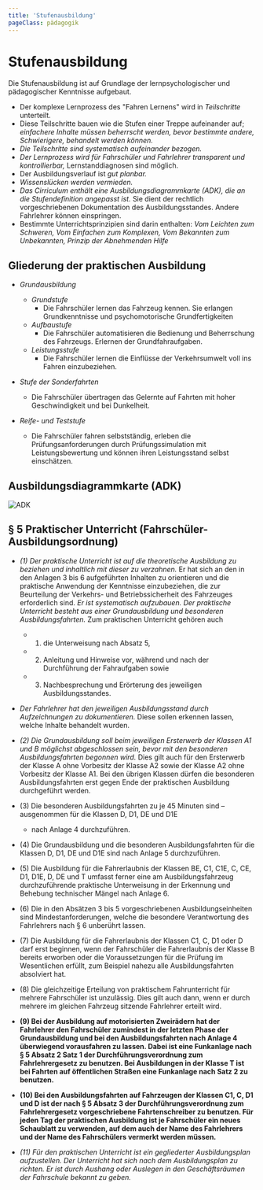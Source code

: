 ```yaml
---
title: 'Stufenausbildung'
pageClass: pädagogik
---
```


<infoBox>

# Stufenausbildung

Die Stufenausbildung ist auf Grundlage der lernpsychologischer und pädagogischer Kenntnisse aufgebaut.

- Der komplexe Lernprozess des "Fahren Lernens" wird in *Teilschritte* unterteilt.
- Diese Teilschritte bauen wie die Stufen einer Treppe aufeinander auf; *einfachere Inhalte müssen beherrscht werden, bevor bestimmte andere, Schwierigere, behandelt werden können.*
- *Die Teilschritte sind systematisch aufeinander bezogen.*
- *Der Lernprozess wird für Fahrschüler und Fahrlehrer transparent und kontrollierbar,* Lernstanddiagnosen sind möglich.
- Der Ausbildungsverlauf ist *gut planbar.*
- *Wissenslücken werden vermieden.*
- *Das Cirriculum enthält eine Ausbildungsdiagrammkarte (ADK), die an die Stufendefinition angepasst ist.* Sie dient der rechtlich vorgeschriebenen Dokumentation des Ausbildungsstandes. Andere Fahrlehrer können einspringen.
- Bestimmte Unterrichtsprinzipien sind darin enthalten:
	*Vom Leichten zum Schweren,* 
	*Vom Einfachen zum Komplexen,* 
	*Vom Bekannten zum Unbekannten,* 
	*Prinzip der Abnehmenden Hilfe*

</infoBox>

<newSection title="Gliederung der praktischen Ausbildung" addClass="law">

## Gliederung der praktischen Ausbildung

- *Grundausbildung*

	- *Grundstufe*
		- Die Fahrschüler lernen das Fahrzeug kennen. Sie erlangen Grundkenntnisse und psychomotorische Grundfertigkeiten
	- *Aufbaustufe*
		- Die Fahrschüler automatisieren die Bedienung und Beherrschung des Fahrzeugs. Erlernen der Grundfahraufgaben.
	- *Leistungsstufe*
		- Die Fahrschüler lernen die Einflüsse der Verkehrsumwelt voll ins Fahren einzubeziehen.

- *Stufe der Sonderfahrten*

	- Die Fahrschüler übertragen das Gelernte auf Fahrten mit hoher Geschwindigkeit und bei Dunkelheit.

- *Reife- und Teststufe*

	- Die Fahrschüler fahren selbstständig, erleben die Prüfungsanforderungen durch Prüfungssimulation mit Leistungsbewertung und können ihren Leistungsstand selbst einschätzen.

</newSection>

<newSection title="Ausbildungsdiagrammkarte (ADK)">

## Ausbildungsdiagrammkarte (ADK)

![ADK](/img/media/adk.jpg "ADK")

</newSection>

<newSection title="§ 5 Praktischer Unterricht (Fahrschüler-Ausbildungsordnung)" addClass="law">

## § 5 Praktischer Unterricht (Fahrschüler-Ausbildungsordnung)

- *(1) Der praktische Unterricht ist auf die theoretische Ausbildung zu beziehen und inhaltlich mit dieser zu
verzahnen.* Er hat sich an den in den Anlagen 3 bis 6 aufgeführten Inhalten zu orientieren und die praktische
Anwendung der Kenntnisse einzubeziehen, die zur Beurteilung der Verkehrs- und Betriebssicherheit des
Fahrzeuges erforderlich sind. *Er ist systematisch aufzubauen. Der praktische Unterricht besteht aus einer
Grundausbildung und besonderen Ausbildungsfahrten.* Zum praktischen Unterricht gehören auch

	- 1. die Unterweisung nach Absatz 5,
	- 2. Anleitung und Hinweise vor, während und nach der Durchführung der Fahraufgaben sowie
	- 3. Nachbesprechung und Erörterung des jeweiligen Ausbildungsstandes.

- *Der Fahrlehrer hat den jeweiligen Ausbildungsstand durch Aufzeichnungen zu dokumentieren.* Diese sollen
erkennen lassen, welche Inhalte behandelt wurden.

- *(2) Die Grundausbildung soll beim jeweiligen Ersterwerb der Klassen A1 und B möglichst abgeschlossen sein, bevor mit den besonderen Ausbildungsfahrten begonnen wird.* Dies gilt auch für den Ersterwerb der Klasse A ohne Vorbesitz der Klasse A2 sowie der Klasse A2 ohne Vorbesitz der Klasse A1. Bei den übrigen Klassen dürfen die besonderen Ausbildungsfahrten erst gegen Ende der praktischen Ausbildung durchgeführt werden.

- (3) Die besonderen Ausbildungsfahrten zu je 45 Minuten sind – ausgenommen für die Klassen D, D1, DE und D1E
	- nach Anlage 4 durchzuführen.

- (4) Die Grundausbildung und die besonderen Ausbildungsfahrten für die Klassen D, D1, DE und D1E sind nach
Anlage 5 durchzuführen.

- (5) Die Ausbildung für die Fahrerlaubnis der Klassen BE, C1, C1E, C, CE, D1, D1E, D, DE und T umfasst ferner eine
am Ausbildungsfahrzeug durchzuführende praktische Unterweisung in der Erkennung und Behebung technischer
Mängel nach Anlage 6.

- (6) Die in den Absätzen 3 bis 5 vorgeschriebenen Ausbildungseinheiten sind Mindestanforderungen, welche die
besondere Verantwortung des Fahrlehrers nach § 6 unberührt lassen.

- (7) Die Ausbildung für die Fahrerlaubnis der Klassen C1, C, D1 oder D darf erst beginnen, wenn der Fahrschüler
die Fahrerlaubnis der Klasse B bereits erworben oder die Voraussetzungen für die Prüfung im Wesentlichen
erfüllt, zum Beispiel nahezu alle Ausbildungsfahrten absolviert hat.

- (8) Die gleichzeitige Erteilung von praktischem Fahrunterricht für mehrere Fahrschüler ist unzulässig. Dies gilt
auch dann, wenn er durch mehrere im gleichen Fahrzeug sitzende Fahrlehrer erteilt wird.

- **(9) Bei der Ausbildung auf motorisierten Zweirädern hat der Fahrlehrer den Fahrschüler zumindest in der letzten
Phase der Grundausbildung und bei den Ausbildungsfahrten nach Anlage 4 überwiegend vorausfahren zu lassen.
Dabei ist eine Funkanlage nach § 5 Absatz 2 Satz 1 der Durchführungsverordnung zum Fahrlehrergesetz zu
benutzen. Bei Ausbildungen in der Klasse T ist bei Fahrten auf öffentlichen Straßen eine Funkanlage nach Satz 2
zu benutzen.**

- **(10) Bei den Ausbildungsfahrten auf Fahrzeugen der Klassen C1, C, D1 und D ist der nach § 5 Absatz 3 der
Durchführungsverordnung zum Fahrlehrergesetz vorgeschriebene Fahrtenschreiber zu benutzen. Für jeden Tag
der praktischen Ausbildung ist je Fahrschüler ein neues Schaublatt zu verwenden, auf dem auch der Name des
Fahrlehrers und der Name des Fahrschülers vermerkt werden müssen.**

- *(11) Für den praktischen Unterricht ist ein gegliederter Ausbildungsplan aufzustellen. Der Unterricht hat
sich nach dem Ausbildungsplan zu richten. Er ist durch Aushang oder Auslegen in den Geschäftsräumen der
Fahrschule bekannt zu geben.*

</newSection>
